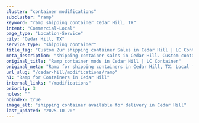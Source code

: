 ```yaml
---
cluster: "container modifications"
subcluster: "ramp"
keyword: "ramp shipping container Cedar Hill, TX"
intent: "Commercial-Local"
page_type: "Location-Service"
city: "Cedar Hill, TX"
service_type: "shipping container"
title_tag: "Custom Zur shipping container Sales in Cedar Hill | LC Container"
meta_description: "shipping container sales in Cedar Hill. Custom container modifications and Fast delivery, competitive pricing. Serving modifications area. Quote ID: DKI. Call (214) 524-4168 for your free quote today."
original_title: "Ramp container mods in Cedar Hill | LC Container"
original_meta: "Ramp for shipping containers in Cedar Hill, TX. Local fabrication & pro install. LC Container — Since 2003. Get a quote."
url_slug: "/cedar-hill/modifications/ramp"
h1: "Ramp for Containers in Cedar Hill"
internal_links: "/modifications"
priority: 3
notes: ""
noindex: true
image_alt: "shipping container available for delivery in Cedar Hill"
last_updated: "2025-10-20"
---
```


<!-- TODO: Add unique city/inventory copy, images, and internal links here. -->
